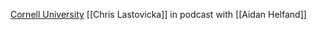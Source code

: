 [Cornell University](https://cpb-us-w2.wpmucdn.com/sites.coecis.cornell.edu/dist/0/221/files/2018/09/CESYS526_Interface-Matrix-Guide-1wj5yz2.pdf)
[[Chris Lastovicka]] in podcast with [[Aidan Helfand]]